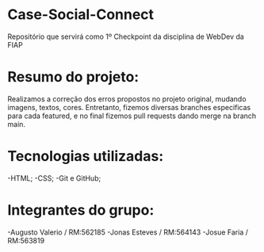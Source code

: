# Case-Social-Connect
Repositório que servirá como 1º Checkpoint da disciplina de WebDev da FIAP

# Resumo do projeto:
Realizamos a correção dos erros propostos no projeto original,
mudando imagens, textos, cores. Entretanto, fizemos diversas branches especificas para cada featured, e no final fizemos pull requests dando merge na branch main.

# Tecnologias utilizadas:
-HTML;
-CSS;
-Git e GitHub;

# Integrantes do grupo:
-Augusto Valerio / RM:562185
-Jonas Esteves / RM:564143
-Josue Faria / RM:563819